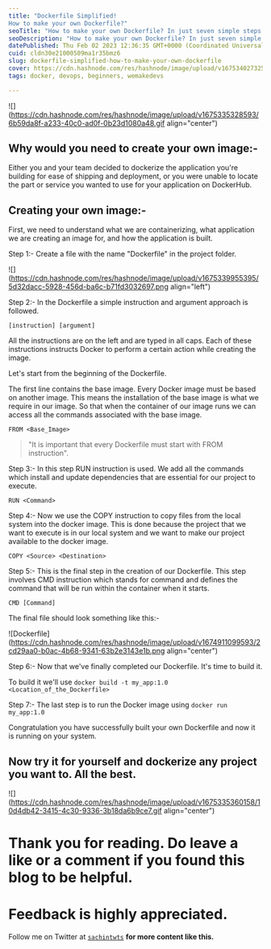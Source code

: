 ```yaml
---
title: "Dockerfile Simplified!
How to make your own Dockerfile?"
seoTitle: "How to make your own Dockerfile? In just seven simple steps."
seoDescription: "How to make your own Dockerfile? In just seven simple steps."
datePublished: Thu Feb 02 2023 12:36:35 GMT+0000 (Coordinated Universal Time)
cuid: cldn30e21000509ma1r35bmz6
slug: dockerfile-simplified-how-to-make-your-own-dockerfile
cover: https://cdn.hashnode.com/res/hashnode/image/upload/v1675340273254/df69d2c9-ea5d-48a6-837a-02b1032e722e.png
tags: docker, devops, beginners, wemakedevs

---
```


![](https://cdn.hashnode.com/res/hashnode/image/upload/v1675335328593/6b59da8f-a233-40c0-ad0f-0b23d1080a48.gif align="center")

## Why would you need to create your own image:-

Either you and your team decided to dockerize the application you're building for ease of shipping and deployment, or you were unable to locate the part or service you wanted to use for your application on DockerHub.

## Creating your own image:-

First, we need to understand what we are containerizing, what application we are creating an image for, and how the application is built.

Step 1:- Create a file with the name "Dockerfile" in the project folder.

![](https://cdn.hashnode.com/res/hashnode/image/upload/v1675339955395/5d32dacc-5928-456d-ba6c-b71fd3032697.png align="left")

Step 2:- In the Dockerfile a simple instruction and argument approach is followed.

`[instruction] [argument]`

All the instructions are on the left and are typed in all caps. Each of these instructions instructs Docker to perform a certain action while creating the image.

Let's start from the beginning of the Dockerfile.

The first line contains the base image. Every Docker image must be based on another image. This means the installation of the base image is what we require in our image. So that when the container of our image runs we can access all the commands associated with the base image.

`FROM <Base_Image>`

> "It is important that every Dockerfile must start with FROM instruction".

Step 3:- In this step RUN instruction is used. We add all the commands which install and update dependencies that are essential for our project to execute.

`RUN <Command>`

Step 4:- Now we use the COPY instruction to copy files from the local system into the docker image. This is done because the project that we want to execute is in our local system and we want to make our project available to the docker image.

`COPY <Source> <Destination>`

Step 5:- This is the final step in the creation of our Dockerfile. This step involves CMD instruction which stands for command and defines the command that will be run within the container when it starts.

`CMD [Command]`

The final file should look something like this:-

![Dockerfile](https://cdn.hashnode.com/res/hashnode/image/upload/v1674911099593/2cd29aa0-b0ac-4b68-9341-63b2e3143e1b.png align="center")

Step 6:- Now that we've finally completed our Dockerfile. It's time to build it.

To build it we'll use `docker build -t my_app:1.0 <Location_of_the_Dockerfile>`

Step 7:- The last step is to run the Docker image using `docker run my_app:1.0`

Congratulation you have successfully built your own Dockerfile and now it is running on your system.

## Now try it for yourself and dockerize any project you want to. All the best.

![](https://cdn.hashnode.com/res/hashnode/image/upload/v1675335360158/10d4db42-3415-4c30-9336-3b18da6b9ce7.gif align="center")

# **Thank you for reading. Do leave a like or a comment if you found this blog to be helpful.**

# **Feedback is highly appreciated.**

Follow me on Twitter at [`sachintwts`](https://twitter.com/sachintwts) **for more content like this.**